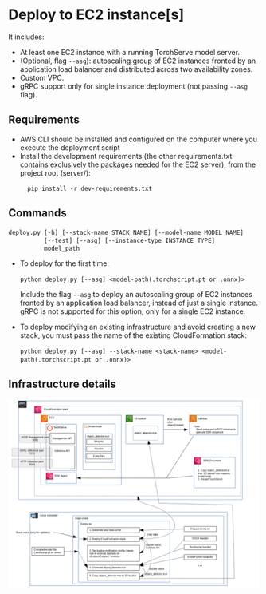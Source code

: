 # Deploy to EC2 instance[s]

It includes:
- At least one EC2 instance with a running TorchServe model server.
- (Optional, flag `--asg`): autoscaling group of EC2 instances fronted by an application load balancer and distributed
  across two availability zones.
- Custom VPC.
- gRPC support only for single instance deployment (not passing `--asg` flag).

## Requirements

- AWS CLI should be installed and configured on the computer where you execute the deployment script
- Install the development requirements (the other requirements.txt contains exclusively the packages
  needed for the EC2 server), from the project root (server/):
  ```
    pip install -r dev-requirements.txt
  ```

## Commands

```
deploy.py [-h] [--stack-name STACK_NAME] [--model-name MODEL_NAME]
          [--test] [--asg] [--instance-type INSTANCE_TYPE]
          model_path
```

- To deploy for the first time:

  `python deploy.py [--asg] <model-path(.torchscript.pt or .onnx)>`

  Include the flag `--asg` to deploy an autoscaling group of EC2 instances fronted by an application load balancer, instead of just a single instance.
  gRPC is not supported for this option, only for a single EC2 instance.

- To deploy modifying an existing infrastructure and avoid creating a new stack, you must pass the name of the existing CloudFormation stack:

  `python deploy.py [--asg] --stack-name <stack-name> <model-path(.torchscript.pt or .onnx)>`

## Infrastructure details

![Architecture](EC2ServerArchAndDeploy.png)

